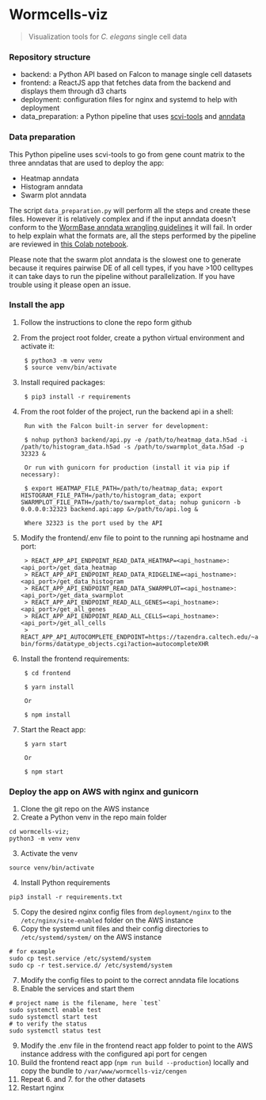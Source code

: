 # Wormcells-viz
> Visualization tools for *C. elegans* single cell data 

### Repository structure

- backend: a Python API based on Falcon to manage single cell datasets
- frontend: a ReactJS app that fetches data from the backend and displays them through d3 charts
- deployment: configuration files for nginx and systemd to help with deployment
- data_preparation: a Python pipeline that uses [scvi-tools](https://scvi-tools.org) and [anndata](https://anndata.readthedocs.io)

### Data preparation

This Python pipeline uses scvi-tools to go from gene count matrix to the 
three anndatas that are used to deploy the app:
- Heatmap anndata
- Histogram anndata
- Swarm plot anndata 

The script `data_preparation.py` will perform all the steps and create these files.
However it is relatively complex and if the input anndata doesn't conform to the 
[WormBase anndata wrangling guidelines](https://github.com/WormBase/anndata-wrangling) it will fail.
In order to help explain what the formats are, all the steps performed by the pipeline 
are reviewed in [this Colab notebook](https://colab.research.google.com/github/WormBase/wormcells-notebooks/blob/main/wormcells_viz_pipeline_example.ipynb).

Please note that the swarm plot anndata is the slowest one to generate because it requires pairwise DE of all cell types,
if you have >100 celltypes it can take days to run the pipeline without parallelization. 
If you have trouble using it please open an issue.

### Install the app

1. Follow the instructions to clone the repo form github
2. From the project root folder, create a python virtual environment and activate it:
        
        $ python3 -m venv venv
        $ source venv/bin/activate

3. Install required packages:
   
        $ pip3 install -r requirements
   
2. From the root folder of the project, run the backend api in a shell:
   
        Run with the Falcon built-in server for development:
   
        $ nohup python3 backend/api.py -e /path/to/heatmap_data.h5ad -i /path/to/histogram_data.h5ad -s /path/to/swarmplot_data.h5ad -p 32323 &
   
        Or run with gunicorn for production (install it via pip if necessary):

        $ export HEATMAP_FILE_PATH=/path/to/heatmap_data; export HISTOGRAM_FILE_PATH=/path/to/histogram_data; export SWARMPLOT_FILE_PATH=/path/to/swarmplot_data; nohup gunicorn -b 0.0.0.0:32323 backend.api:app &>/path/to/api.log &

        Where 32323 is the port used by the API

3. Modify the frontend/.env file to point to the running api hostname and port:

        > REACT_APP_API_ENDPOINT_READ_DATA_HEATMAP=<api_hostname>:<api_port>/get_data_heatmap
        > REACT_APP_API_ENDPOINT_READ_DATA_RIDGELINE=<api_hostname>:<api_port>/get_data_histogram
        > REACT_APP_API_ENDPOINT_READ_DATA_SWARMPLOT=<api_hostname>:<api_port>/get_data_swarmplot
        > REACT_APP_API_ENDPOINT_READ_ALL_GENES=<api_hostname>:<api_port>/get_all_genes
        > REACT_APP_API_ENDPOINT_READ_ALL_CELLS=<api_hostname>:<api_port>/get_all_cells
        > REACT_APP_API_AUTOCOMPLETE_ENDPOINT=https://tazendra.caltech.edu/~azurebrd/cgi-bin/forms/datatype_objects.cgi?action=autocompleteXHR

4. Install the frontend requirements:

        $ cd frontend
   
        $ yarn install
   
        Or

        $ npm install

5. Start the React app:

        $ yarn start

        Or

        $ npm start
   
### Deploy the app on AWS with nginx and gunicorn

1. Clone the git repo on the AWS instance
2. Create a Python venv in the repo main folder
```
cd wormcells-viz;
python3 -m venv venv
```
3. Activate the venv
```
source venv/bin/activate
```
4. Install Python requirements
```
pip3 install -r requirements.txt
```
5. Copy the desired nginx config files from `deployment/nginx` to the `/etc/nginx/site-enabled` folder on the AWS instance
6. Copy the systemd unit files and their config directories to `/etc/systemd/system/` on the AWS instance
```
# for example
sudo cp test.service /etc/systemd/system
sudo cp -r test.service.d/ /etc/systemd/system
```
7. Modify the config files to point to the correct anndata file locations   
8. Enable the services and start them
```
# project name is the filename, here `test`
sudo systemctl enable test
sudo systemctl start test
# to verify the status
sudo systemctl status test
```
9. Modify the .env file in the frontend react app folder to point to the AWS instance address with the configured api port for cengen   
10. Build the frontend react app (`npm run build --production`) locally and copy the bundle to `/var/www/wormcells-viz/cengen`
11. Repeat 6. and 7. for the other datasets
12. Restart nginx
